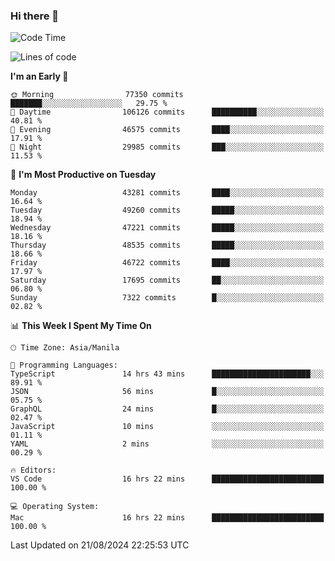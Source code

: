 ### Hi there 👋

<!--START_SECTION:waka-->
![Code Time](http://img.shields.io/badge/Code%20Time-5%2C464%20hrs%205%20mins-blue)

![Lines of code](https://img.shields.io/badge/From%20Hello%20World%20I%27ve%20Written-117.2%20million%20lines%20of%20code-blue)

**I'm an Early 🐤** 

```text
🌞 Morning                77350 commits       ███████░░░░░░░░░░░░░░░░░░   29.75 % 
🌆 Daytime                106126 commits      ██████████░░░░░░░░░░░░░░░   40.81 % 
🌃 Evening                46575 commits       ████░░░░░░░░░░░░░░░░░░░░░   17.91 % 
🌙 Night                  29985 commits       ███░░░░░░░░░░░░░░░░░░░░░░   11.53 % 
```
📅 **I'm Most Productive on Tuesday** 

```text
Monday                   43281 commits       ████░░░░░░░░░░░░░░░░░░░░░   16.64 % 
Tuesday                  49260 commits       █████░░░░░░░░░░░░░░░░░░░░   18.94 % 
Wednesday                47221 commits       █████░░░░░░░░░░░░░░░░░░░░   18.16 % 
Thursday                 48535 commits       █████░░░░░░░░░░░░░░░░░░░░   18.66 % 
Friday                   46722 commits       ████░░░░░░░░░░░░░░░░░░░░░   17.97 % 
Saturday                 17695 commits       ██░░░░░░░░░░░░░░░░░░░░░░░   06.80 % 
Sunday                   7322 commits        █░░░░░░░░░░░░░░░░░░░░░░░░   02.82 % 
```


📊 **This Week I Spent My Time On** 

```text
🕑︎ Time Zone: Asia/Manila

💬 Programming Languages: 
TypeScript               14 hrs 43 mins      ██████████████████████░░░   89.91 % 
JSON                     56 mins             █░░░░░░░░░░░░░░░░░░░░░░░░   05.75 % 
GraphQL                  24 mins             █░░░░░░░░░░░░░░░░░░░░░░░░   02.47 % 
JavaScript               10 mins             ░░░░░░░░░░░░░░░░░░░░░░░░░   01.11 % 
YAML                     2 mins              ░░░░░░░░░░░░░░░░░░░░░░░░░   00.29 % 

🔥 Editors: 
VS Code                  16 hrs 22 mins      █████████████████████████   100.00 % 

💻 Operating System: 
Mac                      16 hrs 22 mins      █████████████████████████   100.00 % 
```


 Last Updated on 21/08/2024 22:25:53 UTC
<!--END_SECTION:waka-->


<!--
**rad182/rad182** is a ✨ _special_ ✨ repository because its `README.md` (this file) appears on your GitHub profile.

Here are some ideas to get you started:

- 🔭 I’m currently working on ...
- 🌱 I’m currently learning ...
- 👯 I’m looking to collaborate on ...
- 🤔 I’m looking for help with ...
- 💬 Ask me about ...
- 📫 How to reach me: ...
- 😄 Pronouns: ...
- ⚡ Fun fact: ...
-->
